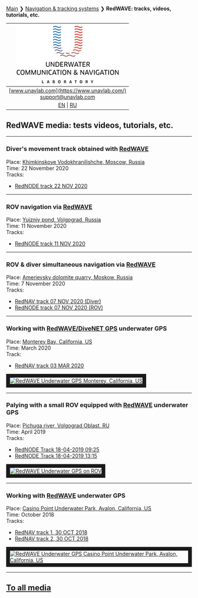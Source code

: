 [Main](/../../) ❯ [Navigation & tracking systems](/navigation_and_tracking_systems_en) ❯ **RedWAVE: tracks, videos, tutorials, etc.**

| ![logo](/documentation/sm_logo.png) |
| :---: |
| [www.unavlab.com](https://www.unavlab.com/) <br/> [support@unavlab.com](mailto:support@unavlab.com) |
| [EN](\documentation\EN\RedWAVE\media) \| [RU](\documentation\RU\RedWAVE\media) |

## RedWAVE media: tests videos, tutorials, etc.

______  


### Diver's movement track obtained with [RedWAVE](/documentation/EN/RedWAVE/RedWAVE_DataBrief_en.md)  
Place: [Khimkinskoye Vodokhranilishche, Moscow, Russia](https://goo.gl/maps/T3ipWGqQJ65j9p5w7)  
Time: 22 November 2020  
Tracks:  
- [RedNODE track 22 NOV 2020](/documentation/rednode_track_22-10-2020-13-39-24.kml)


______  


### ROV navigation via [RedWAVE](/documentation/EN/RedWAVE/RedWAVE_DataBrief_en.md)  
Place: [Yujzniy pond, Volgograd, Russia](https://goo.gl/maps/xjJrX28KmWDdJxLC9)  
Time: 11 November 2020  
Tracks:  
- [RedNODE track 11 NOV 2020](/documentation/UGPSHub_Tracks_14-31-20.kml)


______  


### ROV & diver simultaneous navigation via [RedWAVE](/documentation/EN/RedWAVE/RedWAVE_DataBrief_en.md)  
Place: [Amerievsky dolomite quarry, Moskow, Russia](https://goo.gl/maps/BftxRy1cKA6ZsUUP6)  
Time: 7 November 2020  
Tracks:  
- [RedNAV track 07 NOV 2020 (Diver)](/documentation/7-11-2020_17-30.kml)
- [RedNODE track 07 NOV 2020 (ROV)](/documentation/UGPSHub_Tracks_17-30-59.kml)

______  


### Working with [RedWAVE/DiveNET GPS](/documentation/EN/RedWAVE/RedWAVE_DataBrief_en.md) underwater GPS
Place: [Monterey Bay, California, US](https://goo.gl/maps/SZ3tC49dcVGnequB7)  
Time: March 2020  
Track:  
- [RedNAV track 03 MAR 2020](/documentation/rednav_track_03-03-2020.kml)

<a href="https://youtu.be/_2PoVsB1wEY" 
target="_blank"><img src="http://img.youtube.com/vi/_2PoVsB1wEY/0.jpg" 
alt="RedWAVE Underwater GPS Monterey, California, US" width="240" height="180" border="10" /></a>  

______


### Palying with a small ROV equipped with [RedWAVE](/documentation/EN/RedWAVE/RedWAVE_DataBrief_en.md) underwater GPS
Place: [Pichuga river, Volgograd Oblast, RU](https://goo.gl/maps/Qix3nK84i7inM3FGA)  
Time: April 2019  
Tracks:  
- [RedNODE Track 18-04-2019 09:25](/documentation/rednode_track_18042019_092548.kml)
- [RedNODE Track 18-04-2019 13:15](/documentation/rednode_track_18042019_131504.kml)

<a href="https://youtu.be/xaVfjhPIURc" 
target="_blank"><img src="http://img.youtube.com/vi/xaVfjhPIURc/0.jpg" 
alt="RedWAVE Underwater GPS on ROV" width="240" height="180" border="10" /></a>  

______  


### Working with [RedWAVE](/documentation/EN/RedWAVE/RedWAVE_DataBrief_en.md) underwater GPS
Place: [Casino Point Underwater Park, Avalon, California, US](https://goo.gl/maps/Qv7d9sCtDehMiVtg9)  
Time: October 2018  
Tracks: 
- [RedNAV track 1, 30 OCT 2018](/documentation/rednav_track_30-10-2018_13-40.kml)
- [RedNAV track 2, 30 OCT 2018](/documentation/rednav_track_30-10-2018_21-42.kml)  

<a href="https://youtu.be/nqmbPgxIonM" 
target="_blank"><img src="http://img.youtube.com/vi/nqmbPgxIonM/0.jpg" 
alt="RedWAVE Underwater GPS Casino Point Underwater Park, Avalon, California, US" width="240" height="180" border="10" /></a>  

______  


## [To all media](/../../media_videos_en)
